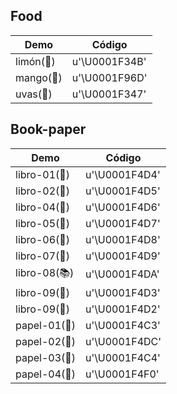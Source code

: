 ## Food

|Demo|Código|
|----|------|
|limón(🍋)|u'\U0001F34B'|
|mango(🥭)|u'\U0001F96D'|
|uvas(🍇)|u'\U0001F347'|


## Book-paper


|Demo|Código|
|----|------|
|libro-01(📔)|u'\U0001F4D4'|
|libro-02(📕)|u'\U0001F4D5'|
|libro-04(📖)|u'\U0001F4D6'|
|libro-05(📗)|u'\U0001F4D7'|
|libro-06(📘)|u'\U0001F4D8'|
|libro-07(📙)|u'\U0001F4D9'|
|libro-08(📚)|u'\U0001F4DA'|
|libro-09(📓)|u'\U0001F4D3'|
|libro-09(📒)|u'\U0001F4D2'|
|papel-01(📃)|u'\U0001F4C3'|
|papel-02(📜)|u'\U0001F4DC'|
|papel-03(📄)|u'\U0001F4C4'|
|papel-04(📰)|u'\U0001F4F0'|
